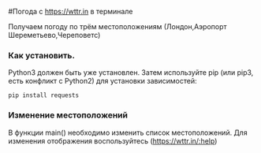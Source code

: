 #Погода с https://wttr.in в терминале

Получаем погоду по трём местоположениям (Лондон,Аэропорт Шереметьево,Череповетс)

### Как установить.

Python3 должен быть уже установлен. 
Затем используйте pip (или pip3, есть конфликт с Python2) для установки зависимостей:

```
pip install requests
```
### Изменение местоположений
В функции main() необходимо изменить список местоположений.
Для изменения отображения воспользуйтесь (https://wttr.in/:help)

